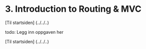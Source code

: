 # 3. Introduction to Routing & MVC

[Til startsiden] (../../..)

todo: Legg inn oppgaven her

[Til startsiden] (../../..)
